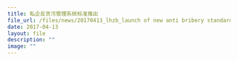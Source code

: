 ```yaml
---
title: 私企反贪污管理系统标准推出
file_url: /files/news/20170413_lhzb_launch of new anti bribery standard.pdf
date: 2017-04-13
layout: file
description: ""
image: ""
---
```

